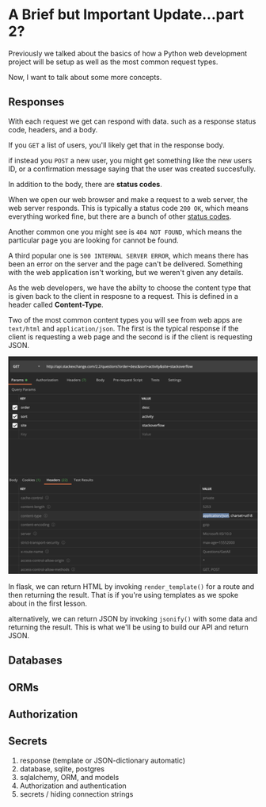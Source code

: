 # A Brief but Important Update...part 2?

Previously we talked about the basics of how a Python web development project will be setup as well as the most common request types.

Now, I want to talk about some more concepts.

## Responses

With each request we get can respond with data. such as a response status code, headers, and a body.

If you ```GET``` a list of users, you'll likely get that in the response body.

if instead you ```POST``` a new user, you might get something like the new users ID, or a confirmation message saying that the user was created succesfully.

In addition to the body, there are **status codes**.

When we open our web browser and make a request to a web server, the web server responds. This is typically a status code ```200 OK```, which means everything worked fine, but there are a bunch of other [status codes](https://developer.mozilla.org/en-US/docs/Web/HTTP/Status).

Another common one you might see is ```404 NOT FOUND```, which means the particular page you are looking for cannot be found.

A third popular one is ```500 INTERNAL SERVER ERROR```, which means there has been an error on the server and the page can't be delivered. Something with the web application isn't working, but we weren't given any details.

As the web developers, we have the abilty to choose the content type that is given back to the client in resposne to a request. This is defined in a header called **Content-Type**.

Two of the most common content types you will see from web apps are ```text/html``` and ```application/json```. The first is the typical response if the client is requesting a web page and the second is if the client is requesting JSON.

![](./img/content-type.png)

In flask, we can return HTML by invoking ```render_template()``` for a route and then returning the result. That is if you're using templates as we spoke about in the first lesson.

alternatively, we can return JSON by invoking ```jsonify()``` with some data and returning the result. This is what we'll be using to build our API and return JSON.

## Databases

## ORMs

## Authorization

## Secrets
1. response (template or JSON-dictionary automatic)
1. database, sqlite, postgres
1. sqlalchemy, ORM, and models
1. Authorization and authentication
1. secrets / hiding connection strings
